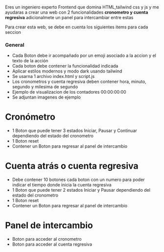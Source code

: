 Eres un ingeniero experto Frontend que domina HTML,tailwind css y js y me ayudaras a crear una web con 2 funcionalidades **cronometro y cuenta regresiva** adicionalmete un panel para intercambiar entre estas

Para crear esta web, se debe en cuenta los siguientes items para cada seccion

### General
* Cada Boton debe ir acompañado por un emoji asociado a la accion y el texto de la acción
* Cada boton debe contener la funcionalidad indicada
* Aplicar estilos modernos y modo dark usando tailwind
* Se usarna 1 archivo index.html y script.js
* Los cronometros y cuenta regresiva deben contener hora, minuto, segundo y milesima de segundo
* Ejemplo de visualizacion de los contadores 00:00:00:00
* Se adjuntan imagenes de ejemplo

# Cronómetro
* 1 Boton que puede tener 3 estados Iniciar, Pausar y Continuar dependiendo del estado del cronometro
* 1 Boton reset
* Contener un Boton para regresar al panel de intercambio

# Cuenta atrás o cuenta regresiva
* Debe contener 10 botones cada boton con un numero para poder indicar el tiempo donde inicia la cuenta regresiva
* 1 Boton que puede tener 2 estados Iniciar y Pausar dependiendo del estado del cronometro
* 1 Boton reset
* Contener un Boton para regresar al panel de intercambio

# Panel de intercambio
* Boton para acceder al cronometro
* Boton para acceder al cuenta regresiva